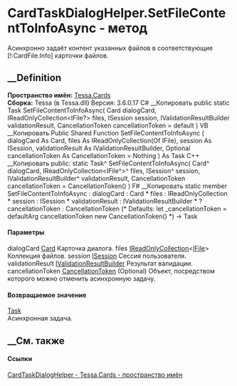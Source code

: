 # CardTaskDialogHelper.SetFileContentToInfoAsync - метод
Асинхронно задаёт контент указанных файлов в соответствующие [!:CardFile.Info]
карточки файлов.
## __Definition
 **Пространство имён:** [Tessa.Cards](N_Tessa_Cards.htm)  
 **Сборка:** Tessa (в Tessa.dll) Версия: 3.6.0.17
C# __Копировать
     public static Task SetFileContentToInfoAsync(
    	Card dialogCard,
    	IReadOnlyCollection<IFile?> files,
    	ISession session,
    	IValidationResultBuilder validationResult,
    	CancellationToken cancellationToken = default
    )
VB __Копировать
     Public Shared Function SetFileContentToInfoAsync ( 
    	dialogCard As Card,
    	files As IReadOnlyCollection(Of IFile),
    	session As ISession,
    	validationResult As IValidationResultBuilder,
    	Optional cancellationToken As CancellationToken = Nothing
    ) As Task
C++ __Копировать
     public:
    static Task^ SetFileContentToInfoAsync(
    	Card^ dialogCard, 
    	IReadOnlyCollection<IFile^>^ files, 
    	ISession^ session, 
    	IValidationResultBuilder^ validationResult, 
    	CancellationToken cancellationToken = CancellationToken()
    )
F# __Копировать
     static member SetFileContentToInfoAsync : 
            dialogCard : Card * 
            files : IReadOnlyCollection<IFile> * 
            session : ISession * 
            validationResult : IValidationResultBuilder * 
            ?cancellationToken : CancellationToken 
    (* Defaults:
            let _cancellationToken = defaultArg cancellationToken new CancellationToken()
    *)
    -> Task 
#### Параметры
dialogCard [Card](T_Tessa_Cards_Card.htm)
    Карточка диалога.
files
[IReadOnlyCollection](https://learn.microsoft.com/dotnet/api/system.collections.generic.ireadonlycollection-1)<[IFile](T_Tessa_Files_IFile.htm)>
    Коллекция файлов.
session [ISession](T_Tessa_Platform_Runtime_ISession.htm)
    Сессия пользователя.
validationResult
[IValidationResultBuilder](T_Tessa_Platform_Validation_IValidationResultBuilder.htm)
    Результат валидации.
cancellationToken
[CancellationToken](https://learn.microsoft.com/dotnet/api/system.threading.cancellationtoken)
(Optional)
    Объект, посредством которого можно отменить асинхронную задачу.
#### Возвращаемое значение
[Task](https://learn.microsoft.com/dotnet/api/system.threading.tasks.task)  
Асинхронная задача.
##  __См. также
#### Ссылки
[CardTaskDialogHelper - ](T_Tessa_Cards_CardTaskDialogHelper.htm)
[Tessa.Cards - пространство имён](N_Tessa_Cards.htm)

